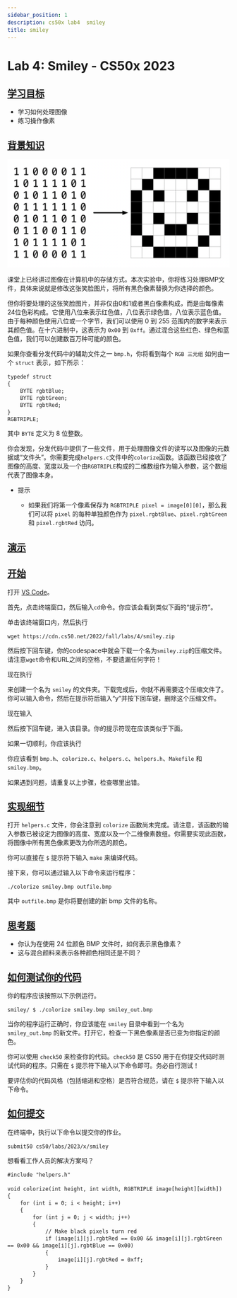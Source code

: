 ```yaml
---
sidebar_position: 1
description: cs50x lab4  smiley
title: smiley
---
```


# Lab 4: Smiley - CS50x 2023

## [学习目标](#learning-goals)

-   学习如何处理图像
-   练习操作像素

## [背景知识](#background)

![Smiley](/img/cs50/smiley_spec_image.png )

课堂上已经讲过图像在计算机中的存储方式。本次实验中，你将练习处理BMP文件，具体来说就是修改这张笑脸图片，将所有黑色像素替换为你选择的颜色。

但你将要处理的这张笑脸图片，并非仅由0和1或者黑白像素构成，而是由每像素24位色彩构成。它使用八位来表示红色值，八位表示绿色值，八位表示蓝色值。由于每种颜色使用八位或一个字节，我们可以使用 0 到 255 范围内的数字来表示其颜色值。在十六进制中，这表示为 `0x00` 到 `0xff`。通过混合这些红色、绿色和蓝色值，我们可以创建数百万种可能的颜色。

如果你查看分发代码中的辅助文件之一 `bmp.h`，你将看到每个 `RGB 三元组` 如何由一个 `struct` 表示，如下所示：

```
typedef struct
{
    BYTE rgbtBlue;
    BYTE rgbtGreen;
    BYTE rgbtRed;
}
RGBTRIPLE;

```

其中 `BYTE` 定义为 8 位整数。

你会发现，分发代码中提供了一些文件，用于处理图像文件的读写以及图像的元数据或“文件头”。你需要完成`helpers.c`文件中的`colorize`函数。该函数已经接收了图像的高度、宽度以及一个由`RGBTRIPLE`构成的二维数组作为输入参数，这个数组代表了图像本身。

-   提示
    
    -   如果我们将第一个像素保存为 `RGBTRIPLE pixel = image[0][0]`，那么我们可以将 `pixel` 的每种单独颜色作为 `pixel.rgbtBlue`、`pixel.rgbtGreen` 和 `pixel.rgbtRed` 访问。
    

## [演示](#demo)

## [开始](#getting-started)

打开 [VS Code](https://cs50.dev/)。

首先，点击终端窗口，然后输入`cd`命令。你应该会看到类似下面的“提示符”。

单击该终端窗口内，然后执行

```
wget https://cdn.cs50.net/2022/fall/labs/4/smiley.zip

```

然后按下回车键，你的codespace中就会下载一个名为`smiley.zip`的压缩文件。请注意`wget`命令和URL之间的空格，不要遗漏任何字符！

现在执行

来创建一个名为 `smiley` 的文件夹。下载完成后，你就不再需要这个压缩文件了。你可以输入命令，然后在提示符后输入“y”并按下回车键，删除这个压缩文件。

现在输入

然后按下回车键，进入该目录。你的提示符现在应该类似于下面。

如果一切顺利，你应该执行

你应该看到 `bmp.h`、`colorize.c`、`helpers.c`、`helpers.h`、`Makefile` 和 `smiley.bmp`。

如果遇到问题，请重复以上步骤，检查哪里出错。

## [实现细节](#implementation-details)
打开 `helpers.c` 文件，你会注意到 `colorize` 函数尚未完成。请注意，该函数的输入参数已被设定为图像的高度、宽度以及一个二维像素数组。你需要实现此函数，将图像中所有黑色像素更改为你所选的颜色。

你可以直接在 `$` 提示符下输入 `make` 来编译代码。

接下来，你可以通过输入以下命令来运行程序：

```
./colorize smiley.bmp outfile.bmp
```

其中 `outfile.bmp` 是你将要创建的新 bmp 文件的名称。

## [思考题](#thought-question)

-   你认为在使用 24 位颜色 BMP 文件时，如何表示黑色像素？
-   这与混合颜料来表示各种颜色相同还是不同？

## [如何测试你的代码](#how-to-test-your-code)

你的程序应该按照以下示例运行。

```
smiley/ $ ./colorize smiley.bmp smiley_out.bmp
```

当你的程序运行正确时，你应该能在 `smiley` 目录中看到一个名为 `smiley_out.bmp` 的新文件。打开它，检查一下黑色像素是否已变为你指定的颜色。

你可以使用 `check50` 来检查你的代码。`check50` 是 CS50 用于在你提交代码时测试代码的程序。只需在 `$` 提示符下输入以下命令即可。务必自行测试！

要评估你的代码风格（包括缩进和空格）是否符合规范，请在 `$` 提示符下输入以下命令。

## [如何提交](#how-to-submit)

在终端中，执行以下命令以提交你的作业。

```
submit50 cs50/labs/2023/x/smiley
```

想看看工作人员的解决方案吗？

```
#include "helpers.h"

void colorize(int height, int width, RGBTRIPLE image[height][width])
{
    for (int i = 0; i < height; i++)
    {
        for (int j = 0; j < width; j++)
        {
            // Make black pixels turn red
            if (image[i][j].rgbtRed == 0x00 && image[i][j].rgbtGreen == 0x00 && image[i][j].rgbtBlue == 0x00)
            {
                image[i][j].rgbtRed = 0xff;
            }
        }
    }
}

```
